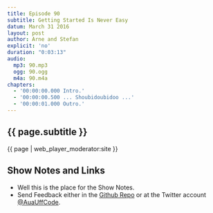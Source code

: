 ```yaml
---
title: Episode 90
subtitle: Getting Started Is Never Easy
datum: March 31 2016
layout: post
author: Arne and Stefan
explicit: 'no'
duration: "0:03:13"
audio:
  mp3: 90.mp3
  ogg: 90.ogg
  m4a: 90.m4a
chapters:
  - '00:00:00.000 Intro.'
  - '00:00:00.500 ... Shoubidoubidoo ...'
  - '00:00:01.000 Outro.'
---
```


## {{ page.subtitle }}

{{ page | web_player_moderator:site }}

## Show Notes and Links

  * Well this is the place for the Show Notes.
  * Send Feedback either in the [Github Repo](https://github.com/haslinger/jekyll-octopod) or at the Twitter account [@AuaUffCode](http://twitter.com/@AuaUffCode).

